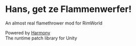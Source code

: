 # Hans, get ze Flammenwerfer!

An almost real flamethrower mod for RimWorld

Powered by [Harmony](https://github.com/pardeike/Harmony)  
The runtime patch library for Unity